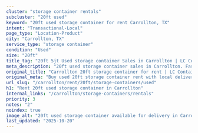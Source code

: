 ```yaml
---
cluster: "storage container rentals"
subcluster: "20ft used"
keyword: "20ft used storage container for rent Carrollton, TX"
intent: "Transactional-Local"
page_type: "Location-Product"
city: "Carrollton, TX"
service_type: "storage container"
condition: "Used"
size: "20ft"
title_tag: "20ft 5jt Used storage container Sales in Carrollton | LC Container"
meta_description: "20ft used storage container sales in Carrollton. Fast delivery, competitive pricing. Serving storage containers area. Quote ID: L4Q. Call (214) 524-4168 for your free quote today."
original_title: "Carrollton 20ft storage container for rent | LC Container"
original_meta: "Buy used 20ft storage container rent with local delivery in Carrollton, TX. LC Container — local Since 2003. Request a fast quote today."
url_slug: "/carrollton/rent/20ft/storage-containers/used"
h1: "Rent 20ft used storage container in Carrollton"
internal_links: "/carrollton/storage-containers/rentals"
priority: 3
notes: "2"
noindex: true
image_alt: "20ft used storage container available for delivery in Carrollton"
last_updated: "2025-10-20"
---
```


<!-- TODO: Add unique city/inventory copy, images, and internal links here. -->
